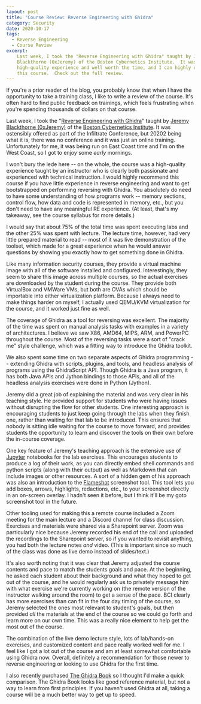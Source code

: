 ```yaml
---
layout: post
title: "Course Review: Reverse Engineering with Ghidra"
category: Security
date: 2020-10-17
tags:
  - Reverse Engineering
  - Course Review
excerpt:
    Last week, I took the "Reverse Engineering with Ghidra" taught by Jeremy
    Blackthorne (0xJeremy) of the Boston Cybernetics Institute.  It was a
    high-quality experience and well worth the time, and I can highly recommend
    this course.  Check out the full review.
---
```


If you're a prior reader of the blog, you probably know that when I have the
opportunity to take a training class, I like to write a review of the course.
It's often hard to find public feedback on trainings, which feels frustrating
when you're spending thousands of dollars on that course.

Last week, I took the "[Reverse Engineering with
Ghidra](http://infiltratecon.com/conference/training/reverse-engineering-with-ghidra.html)"
taught by [Jeremy Blackthorne (0xJeremy)](https://twitter.com/0xjeremy) of the
[Boston Cybernetics Institute](https://www.bostoncybernetics.org/).  It was
ostensibly offered as part of the Infiltrate Conference, but 20202 being what it
is, there was no conference and it was just an online training.  Unfortunately
for me, it was being run on East Coast time and I'm on the West Coast, so I got
to enjoy some *early* mornings.

I won't bury the lede here -- on the whole, the course was a high-quality
experience taught by an instructor who is clearly both passionate and
experienced with technical instruction.  I would highly recommend this course if
you have little experience in reverse engineering and want to get bootstrapped
on performing reversing with Ghidra.  You absolutely do need to have some
understanding of how programs work -- memory sections, control flow, how data
and code is represented in memory, etc., but you don't need to have any
meaningful RE experience.  (At least, that's my takeaway, see the course
syllabus for more details.)

I would say that about 75% of the total time was spent executing labs and the
other 25% was spent with lecture.  The lecture time, however, had very little
prepared material to read -- most of it was live demonstration of the toolset,
which made for a great experience when he would answer questions by showing you
exactly how to get something done in Ghidra.

Like many information security courses, they provide a virtual machine image
with all of the software installed and configured.  Interestingly, they seem to
share this image across multiple courses, so the actual exercises are downloaded
by the student during the course.  They provide both VirtualBox and VMWare VMs,
but both are OVAs which should be importable into either virtualization
platform.  Because I always need to make things harder on myself, I actually
used QEMU/KVM virtualization for the course, and it worked just fine as well.

The coverage of Ghidra as a tool for reversing was excellent.  The majority of
the time was spent on manual analysis tasks with examples in a variety of
architectures.  I believe we saw X86, AMD64, MIPS, ARM, and PowerPC throughout
the course.  Most of the reversing tasks were a sort of "crack me" style
challenge, which was a fitting way to introduce the Ghidra toolkit.

We also spent some time on two separate aspects of Ghidra programming --
extending Ghidra with scripts, plugins, and tools, and headless analysis of
programs using the GhidraScript API.  Though Ghidra is a Java program, it has
both Java APIs and Jython bindings to those APIs, and all of the headless
analysis exercises were done in Python (Jython).

Jeremy did a great job of explaining the material and was very clear in his
teaching style.  He provided support for students who were having issues without
disrupting the flow for other students.  One interesting approach is encouraging
students to just keep going through the labs when they finish one, rather than
waiting for that lab to be introduced.  This ensures that nobody is sitting idle
waiting for the course to move forward, and provides students the opportunity to
learn and discover the tools on their own before the in-course coverage.

One key feature of Jeremy's teaching approach is the extensive use of
[Jupyter](https://jupyter.org/) notebooks for the lab exercises.  This
encourages students to produce a log of their work, as you can directly embed
shell commands and python scripts (along with their output) as well as Markdown
that can include images or other resources.  A sort of a hidden gem of his
approach was also an introduction to the
[Flameshot](https://flameshot.js.org/#/) screenshot tool.  This tool lets you
add boxes, arrows, highlights, redactions, etc., to your screenshot directly in
an on-screen overlay.  I hadn't seen it before, but I think it'll be my goto
screenshot tool in the future.

Other tooling used for making this a remote course included a Zoom meeting for
the main lecture and a Discord channel for class discussion.  Exercises and
materials were shared via a Sharepoint server.  Zoom was
particularly nice because Jeremy recorded his end of the call and uploaded the
recordings to the Sharepoint server, so if you wanted to revisit anything, you
had both the lecture notes *and* video.  (This is important since so much of the
class was done as live demo instead of slides/text.)

It's also worth noting that it was clear that Jeremy adjusted the course
contents and pace to match the students goals and pace.  At the beginning, he
asked each student about their background and what they hoped to get out of the
course, and he would regularly ask us to privately message him with what
exercise we're currently working on (the remote version of the instructor
walking around the room) to get a sense of the pace.  BCI clearly has more
exercises than can fit in the four day timing of the course, so Jeremy selected
the ones most relevant to student's goals, but then provided *all* the materials
at the end of the course so we could go forth and learn more on our own time.
This was a really nice element to help get the most out of the course.

The combination of the live demo lecture style, lots of lab/hands-on exercises,
and customized content and pace really worked well for me.  I feel like I got a
lot out of the course and am at least somewhat comfortable using Ghidra now.
Overall, definitely a recommendation for those newer to reverse engineering or
looking to use Ghidra for the first time.

I also recently purchased [The Ghidra Book](https://amzn.to/3m3skjh) so I
thought I'd make a quick comparison.  The Ghidra Book looks like good reference
material, but not a way to learn from first principles.  If you haven't used
Ghidra at all, taking a course will be a much better way to get up to speed.

